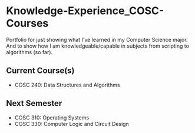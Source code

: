 # Knowledge-Experience_COSC-Courses
Portfolio for just showing what I've learned in my Computer Science major. And to show how I am knowledgeable/capable in subjects from scripting to algorithms (so far). 

## Current Course(s)
- COSC 240: Data Structures and Algorithms

## Next Semester
- COSC 310: Operating Systems
- COSC 330: Computer Logic and Circuit Design
